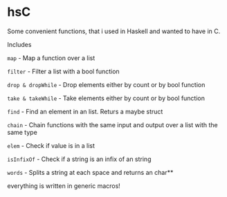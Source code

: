 # hsC

Some convenient functions, that i used in Haskell and wanted to have in C.

Includes

```map``` - Map a function over a list

```filter``` - Filter a list with a bool function

```drop & dropWhile``` - Drop elements either by count or by bool function

```take & takeWhile``` - Take elements either by count or by bool function

```find``` - Find an element in an list. Returs a maybe struct

```chain``` - Chain functions with the same input and output over a list with the same type

```elem``` - Check if value is in a list

```isInfixOf``` - Check if a string is an infix of an string

```words``` - Splits a string at each space and returns an char**

everything is written in generic macros!
